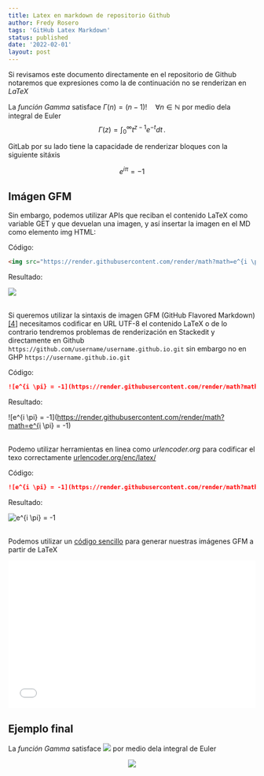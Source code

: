 ```yaml
---
title: Latex en markdown de repositorio Github 
author: Fredy Rosero
tags: 'GitHub Latex Markdown'
status: published
date: '2022-02-01'
layout: post
---
```


Si revisamos este documento directamente en el repositorio de Github notaremos que expresiones como la de continuación no se renderizan en *LaTeX*

 La *función Gamma* satisface $\Gamma(n) = (n-1)!\quad\forall
 n\in\mathbb N$ por medio dela integral de Euler $$ \Gamma(z) = \int_0^\infty
 t^{z-1}e^{-t}dt\,. $$

GitLab por su lado tiene la capacidade de renderizar bloques con la siguiente sitáxis
```math
e^{i \pi} = -1
``` 
## Imágen GFM
Sin embargo, podemos utilizar APIs que reciban el contenido LaTeX como variable GET y que devuelan una imagen, y así insertar la imagen en el MD como elemento img HTML: 

Código: 

```HTML
<img src="https://render.githubusercontent.com/render/math?math=e^{i \pi} = -1">
```

Resultado:

<img src="https://render.githubusercontent.com/render/math?math=e^{i \pi} = -1">

\
Si queremos utilizar la sintaxis de imagen GFM (GitHub Flavored Markdown) [[4]](#4) necesitamos codificar en URL UTF-8 el contenido LaTeX o de lo contrario tendremos problemas de renderización en Stackedit y directamente en Github `https://github.com/username/username.github.io.git` sin embargo no en GHP `https://username.github.io.git`

Código: 

```markdown
![e^{i \pi} = -1](https://render.githubusercontent.com/render/math?math=e^{i \pi} = -1)
```
Resultado:

![e^{i \pi} = -1](https://render.githubusercontent.com/render/math?math=e^{i \pi} = -1)

\
Podemo utilizar herramientas en linea como *urlencoder.org* para codificar el texo correctamente [urlencoder.org/enc/latex/](https://www.urlencoder.org/enc/latex/)

Código: 

```markdown
![e^{i \pi} = -1](https://render.githubusercontent.com/render/math?math=e%5E%7Bi%20%5Cpi%7D%20%3D%20-1)
```

Resultado:

![e^{i \pi} = -1](https://render.githubusercontent.com/render/math?math=e%5E%7Bi%20%5Cpi%7D%20%3D%20-1)


\
Podemos utilizar un [código sencillo](https://jsfiddle.net/faroseroc/jt6vL3dr/17/) para generar nuestras imágenes GFM a partir de LaTeX
<iframe width="100%" height="300" src="//jsfiddle.net/faroseroc/jt6vL3dr/17/embedded/" allowfullscreen="allowfullscreen" allowpaymentrequest frameborder="0"></iframe>

## Ejemplo final

La *función Gamma* satisface <img src="https://render.githubusercontent.com/render/math?math=%5Ccolor%7Bgray%7D%20%5CGamma(n)%0A%3D%20(n-1)!%5Cquad%5Cforall%20n%5Cin%5Cmathbb%20N">
 por medio dela integral de Euler  
<p align="center"> 
 <img src="https://render.githubusercontent.com/render/math?math=\LARGE \color{gray} \Gamma(z) = \int_0^\infty t^{z-1}e^{-t}dt\,."> </p>